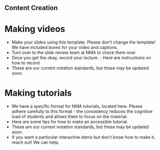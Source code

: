 ## Content Creation

# Making videos
- Make your slides using this template. Please don't change the template! We have included boxes for your video and captions.
- Turn over to the slide review team at NMA to check them over
- Once you get the okay, record your lecture. 
      - Here are instructions on how to record
- These are our current notation standards, but these may be updated soon.


# Making tutorials
- We have a specific format for NMA tutorials, located here. Please adhere carefully to this format - the consistency reduces the cognitive load of students and allows them to focus on the material.
- Here are some tips for how to make an accessible tutorial.
- These are our current notation standards, but these may be updated soon.
- If you want a particular interactive demo but don't know how to make it, reach out! We can help.


